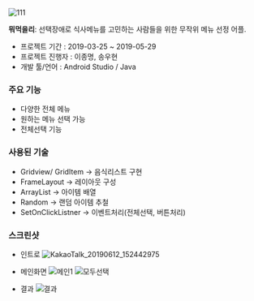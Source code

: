 ![111](https://user-images.githubusercontent.com/38643364/59328204-c2eb8780-8d26-11e9-864a-2924d220f4ee.PNG)

**뭐먹을리**: 선택장애로 식사메뉴를 고민하는 사람들을 위한 무작위 메뉴 선정 어플.

* 프로젝트 기간 : 2019-03-25 ~ 2019-05-29
* 프로젝트 진행자 : 이종명, 송우현
* 개발 툴/언어 : Android Studio / Java

### 주요 기능
* 다양한 전체 메뉴
* 원하는 메뉴 선택 가능
* 전체선택 기능

### 사용된 기술
* Gridview/ GridItem -> 음식리스트 구현
* FrameLayout -> 레이아웃 구성
* ArrayList -> 아이템 배열
* Random -> 랜덤 아이템 추철
* SetOnClickListner -> 이벤트처리(전체선택, 버튼처리)

### 스크린샷
* 인트로
![KakaoTalk_20190612_152442975](https://user-images.githubusercontent.com/38643364/59329147-2676b480-8d29-11e9-899f-556210bc9d26.jpg)

* 메인화면
![메인1](https://user-images.githubusercontent.com/38643364/59329100-0515c880-8d29-11e9-963d-f03144c1cbda.PNG)
![모두선택](https://user-images.githubusercontent.com/38643364/59329158-2f678600-8d29-11e9-9146-55ec5c881ed0.PNG)

* 결과
![결과](https://user-images.githubusercontent.com/38643364/59329170-38585780-8d29-11e9-999f-64972ef0a73e.PNG)






